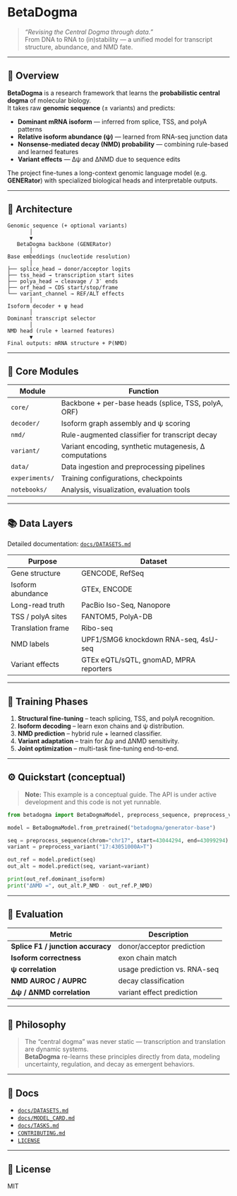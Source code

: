 # BetaDogma

> _“Revising the Central Dogma through data.”_  
> From DNA to RNA to (in)stability — a unified model for transcript structure, abundance, and NMD fate.

---

## 🔬 Overview

**BetaDogma** is a research framework that learns the **probabilistic central dogma** of molecular biology.  
It takes raw **genomic sequence** (± variants) and predicts:

- **Dominant mRNA isoform** — inferred from splice, TSS, and polyA patterns  
- **Relative isoform abundance (ψ)** — learned from RNA-seq junction data  
- **Nonsense-mediated decay (NMD) probability** — combining rule-based and learned features  
- **Variant effects** — Δψ and ΔNMD due to sequence edits

The project fine-tunes a long-context genomic language model (e.g. **GENERator**) with specialized biological heads and interpretable outputs.

---

## 🧱 Architecture

```
Genomic sequence (+ optional variants)
       │
       ▼
   BetaDogma backbone (GENERator)
       │
Base embeddings (nucleotide resolution)
       │
├── splice_head → donor/acceptor logits
├── tss_head → transcription start sites
├── polya_head → cleavage / 3′ ends
├── orf_head → CDS start/stop/frame
└── variant_channel → REF/ALT effects
       │
Isoform decoder + ψ head
       │
Dominant transcript selector
       │
NMD head (rule + learned features)
       ▼
Final outputs: mRNA structure + P(NMD)
```

---

## 🧩 Core Modules

| Module | Function |
|---------|-----------|
| `core/` | Backbone + per-base heads (splice, TSS, polyA, ORF) |
| `decoder/` | Isoform graph assembly and ψ scoring |
| `nmd/` | Rule-augmented classifier for transcript decay |
| `variant/` | Variant encoding, synthetic mutagenesis, Δ computations |
| `data/` | Data ingestion and preprocessing pipelines |
| `experiments/` | Training configurations, checkpoints |
| `notebooks/` | Analysis, visualization, evaluation tools |

---

## 📚 Data Layers

Detailed documentation: [`docs/DATASETS.md`](./docs/DATASETS.md)

| Purpose | Dataset |
|----------|----------|
| Gene structure | GENCODE, RefSeq |
| Isoform abundance | GTEx, ENCODE |
| Long-read truth | PacBio Iso-Seq, Nanopore |
| TSS / polyA sites | FANTOM5, PolyA-DB |
| Translation frame | Ribo-seq |
| NMD labels | UPF1/SMG6 knockdown RNA-seq, 4sU-seq |
| Variant effects | GTEx eQTL/sQTL, gnomAD, MPRA reporters |

---

## 🧠 Training Phases

1. **Structural fine-tuning** – teach splicing, TSS, and polyA recognition.  
2. **Isoform decoding** – learn exon chains and ψ distribution.  
3. **NMD prediction** – hybrid rule + learned classifier.  
4. **Variant adaptation** – train for Δψ and ΔNMD sensitivity.  
5. **Joint optimization** – multi-task fine-tuning end-to-end.

---

## ⚙️ Quickstart (conceptual)

> **Note:** This example is a conceptual guide. The API is under active development and this code is not yet runnable.

```python
from betadogma import BetaDogmaModel, preprocess_sequence, preprocess_variant

model = BetaDogmaModel.from_pretrained("betadogma/generator-base")

seq = preprocess_sequence(chrom="chr17", start=43044294, end=43099294)
variant = preprocess_variant("17:43051000A>T")

out_ref = model.predict(seq)
out_alt = model.predict(seq, variant=variant)

print(out_ref.dominant_isoform)
print("ΔNMD =", out_alt.P_NMD - out_ref.P_NMD)
```

---

## 🧪 Evaluation

| Metric | Description |
|---------|-------------|
| **Splice F1 / junction accuracy** | donor/acceptor prediction |
| **Isoform correctness** | exon chain match |
| **ψ correlation** | usage prediction vs. RNA-seq |
| **NMD AUROC / AUPRC** | decay classification |
| **Δψ / ΔNMD correlation** | variant effect prediction |

---

## 🧬 Philosophy

> The “central dogma” was never static — transcription and translation are dynamic systems.  
> **BetaDogma** re-learns these principles directly from data, modeling uncertainty, regulation, and decay as emergent behaviors.

---

## 📖 Docs

- [`docs/DATASETS.md`](./docs/DATASETS.md)
- [`docs/MODEL_CARD.md`](./docs/MODEL_CARD.md)
- [`docs/TASKS.md`](./docs/TASKS.md)
- [`CONTRIBUTING.md`](./CONTRIBUTING.md)
- [`LICENSE`](./LICENSE)

---

## 📜 License

MIT
